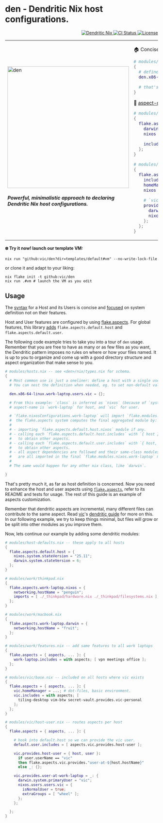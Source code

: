 # den - Dendritic Nix host configurations.

<p align="right">
  <a href="https://vic.github.io/dendrix/Dendritic.html"> <img src="https://img.shields.io/badge/Dendritic-Nix-informational?logo=nixos&logoColor=white" alt="Dendritic Nix"/> </a>
  <a href="https://github.com/vic/den/actions">
  <img src="https://github.com/vic/den/actions/workflows/test.yml/badge.svg" alt="CI Status"/> </a>
  <a href="LICENSE"> <img src="https://img.shields.io/github/license/vic/den" alt="License"/> </a>
</p>

<table>
<tr>
<td>

<img width="400" height="400" alt="den" src="https://github.com/user-attachments/assets/af9c9bca-ab8b-4682-8678-31a70d510bbb" /> 

<em><h4>Powerful, minimalistic approach to declaring Dendritic Nix host configurations.</h4></em>

</td>  
<td>

🏠 Concise host definitions ([example](templates/default/modules/_example/hosts.nix))

```nix
# modules/hosts.nix -- see schema at types.nix
{
  # define a host with single user:
  den.x86-64-linux.work-laptop.users.vic = {};

  # that's it! the rest is adding flake.aspects
}
```

🧩 [aspect-oriented](https://github.com/vic/flake-aspects) dendritic modules ([example](templates/default/modules/_example/aspects.nix))

```nix
# modules/work-laptop.nix
{
  flake.aspects.work-laptop = {
    darwin = ...; # (see nix-darwin options)
    nixos  = ...; # (see nixos options)

    includes = with flake.aspects; [ vpn office ];
  };
}

# modules/vic.nix -- see <den>/nix/aspects.nix
{
  flake.aspects.vic = {
    includes = with flake.aspects; [ tiling-wm secrets ];
    homeManager = ...; # dot-files, etc.
    nixos = ...; # vic's common os level services.

    # `vic` provides `work-laptop` to configure os.
    provides.work-laptop = { host, user }: _: {
      darwin.system.primaryUser = user.userName;
      nixos.users.users.vic.isNormalUser = true;
    };
  };
}
```

</td>
</tr>  
</table>

**❄️ Try it now! launch our template VM:**

```console
nix run "github:vic/den?dir=templates/default#vm" --no-write-lock-file
```

or clone it and adapt to your liking:

```console
nix flake init -t github:vic/den
nix run .#vm # launch the VM as you edit
```

## Usage

The [syntax](nix/types.nix) for a Host and its Users is concise and [focused](nix/os-config.nix) on system definition not on their features.

Host and User features are configured by using [flake.aspects](https://github.com/vic/flake-aspects). For global features, this library [adds](nix/aspects-config.nix) `flake.aspects.default.host` and `flake.aspects.default.user`.

The following code example tries to take you into a tour of `den` usage. Remember that you are free to have as many or as few files as you want, the Dendritic pattern imposes no rules on where or how your files named. It is up to you to organize and come up with a good directory structure and aspect organization that make sense to you.

```nix
# modules/hosts.nix -- see <den>/nix/types.nix for schema.
{
  # Most common use is just a oneliner: define a host with a single user.
  # You can nest the definition when needed, eg. to set non-default values.

  den.x86-64-linux.work-laptop.users.vic = {};

  # From this example: `class` is inferred as `nixos` (because of `system`),
  # aspect-name is `work-laptop` for host, and `vic` for user.

  # `flake.nixosConfigurations.work-laptop` will import `flake.modules.nixos.work-laptop`.
  #  the flake.aspects system computes the final aggregated module by:
  #
  # - importing `flake.aspects.default.host.nixos` module if any.
  # - calling each `flake.aspects.default.host.includes` with `{ host }` 
  #   to obtain other aspects.
  # - calling each `flake.aspects.default.user.includes` with `{ host, user }`
  #   to obtain other aspects.
  # - all aspect dependencies are followed and their same-class modules (`nixos`)
  #   are all imported in the final `flake.modules.nixos.work-laptop` module.
  #
  # The same would happen for any other nix class, like `darwin`.

}
```

That's pretty much it, as far as host definition is concerned. Now you need to enhance the host and user aspects using [`flake.aspects`](https://github.com/vic/flake-aspects), refer to its README and tests for usage. The rest of this guide is an example of aspects customization.

Remember that dendritic aspects are incremental, many different files can contribute to the same aspect. Read [vic](https://github.com/vic)'s [dendritic guide](https://vic.github.io/dendrix/Dendritic.html) for more on this. In our following example, we try to keep things minimal, but files will grow or be split into other modules as you improve them.

Now, lets continue our example by adding some dendritic modules:

```nix
# modules/host-defaults.nix -- these apply to all hosts
{
  flake.aspects.default.host = {
    nixos.system.stateVersion = "25.11";
    darwin.system.stateVersion = 6;
  };
}

# modules/work/thinkpad.nix
{
  flake.aspects.work-laptop.nixos = {
    networking.hostName = "penguin";
    imports = [ ./_thinkpad/hardware.nix ./_thinkpad/filesystems.nix ];
  };
}

# modules/work/macbook.nix
{
  flake.aspects.work-laptop.darwin = {
    networking.hostName = "fruit";
  };
}

# modules/work/features.nix -- add same features to all work laptops
{
  flake.aspects = { aspects, ... }: {
    work-laptop.includes = with aspects; [ vpn meetings office ];
  };
}

# modules/vic/base.nix -- included on all hosts where vic exists
{
  flake.aspects = { aspects, ... }: {
    vic.homeManager = ...; # dot-files, basic environment.
    vic.includes = with aspects; [ 
      tiling-desktop vim-btw secret-vault.provides.vic-personal
    ];
  };
}

# modules/vic/host-user.nix -- routes aspects per host
{
  flake.aspects = { aspects, ... }: {

    # hook into default.host so we can provide the vic user.
    default.user.includes = [ aspects.vic.provides.host-user ];

    vic.provides.host-user = { host, user }:
      if user.userName == "vic"
      then flake.aspects.vic.provides."user-at-${host.hostName}"
      else _: {};

    vic.provides.user-at-work-laptop = _: {
      darwin.system.primaryUser = "vic";
      nixos.users.users.vic = {
        isNormalUser = true;
        extraGroups = [ "wheel" ];
      };
    };

  };
}
```
